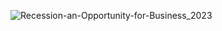 ![Recession-an-Opportunity-for-Business_2023](https://user-images.githubusercontent.com/97749939/216876093-7bd58f91-f33a-4dbe-b6ad-b5b10856f401.jpg)
